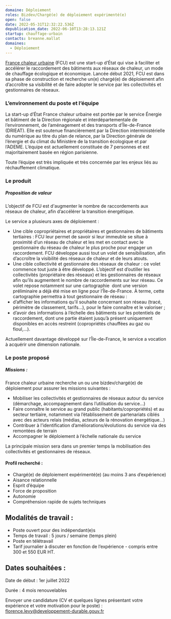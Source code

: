 ```yaml
---
domaine: Déploiement
roles: Bizdev/Chargé(e) de déploiement expérimenté(e)
open: false
date: 2022-05-31T12:32:22.536Z
depublication_date: 2022-06-10T13:28:13.121Z
startup: chauffage-urbain
contacts: breanne.mallat
domaines:
  - Déploiement
---
```

[France chaleur urbaine](https://france-chaleur-urbaine.beta.gouv.fr/) (FCU) est une start-up d’État qui vise à faciliter et accélérer le raccordement des bâtiments aux réseaux de chaleur, un mode de chauffage écologique et économique. Lancée début 2021, FCU est dans sa phase de construction et recherche un(e) chargé(e) de déploiement afin d’accroître sa visibilité et de faire adopter le service par les collectivités et gestionnaires de réseaux.

### L’environnement du poste et l’équipe

La start-up d’État France chaleur urbaine est portée par le service Énergie et bâtiment de la Direction régionale et interdépartementale de l’environnement, de l’aménagement et des transports d’Île-de-France (DRIEAT). Elle est soutenue financièrement par la Direction interministérielle du numérique au titre du plan de relance, par la Direction générale de l’énergie et du climat du Ministère de la transition écologique et par l’ADEME. L’équipe est actuellement constituée de 7 personnes et est majoritairement basée en région parisienne.

Toute l’équipe est très impliquée et très concernée par les enjeux liés au réchauffement climatique.

### Le produit

##### Proposition de valeur

L’objectif de FCU est d'augmenter le nombre de raccordements aux réseaux de chaleur, afin d’accélérer la transition énergétique.

Le service a plusieurs axes de déploiement :

* Une cible copropriétaires et propriétaires et gestionnaires de bâtiments tertiaires : FCU leur permet de savoir si leur immeuble se situe à proximité d’un réseau de chaleur et les met en contact avec le gestionnaire du réseau de chaleur le plus proche pour engager un raccordement. FCU développe aussi tout un volet de sensibilisation, afin d’accroître la visibilité des réseaux de chaleur et de leurs atouts.
* Une cible collectivité et gestionnaire des réseaux de chaleur : ce volet commence tout juste à être développé. L’objectif est d’outiller les collectivités (propriétaire des réseaux) et les gestionnaires de réseaux afin qu’ils augmentent le nombre de raccordements sur leur réseau. Ce volet repose notamment sur une cartographie  dont une version préliminaire a déjà été mise en ligne pour l’Île-de-France. À terme, cette cartographie permettra à tout gestionnaire de réseau :
* d’afficher les informations qu’il souhaite concernant son réseau (tracé, périmètre de classement, tarifs…), pour le faire connaître et le valoriser ;
* d’avoir des informations à l’échelle des bâtiments sur les potentiels de raccordement, dont une partie étaient jusqu’à présent uniquement disponibles en accès restreint (copropriétés chauffées au gaz ou fioul,…). 

Actuellement davantage développé sur l’Île-de-France, le service a vocation à acquérir une dimension nationale.

### Le poste proposé

##### Missions :

France chaleur urbaine recherche un ou une bizdev/chargé(e) de déploiement pour assurer les missions suivantes :

* Mobiliser les collectivités et gestionnaires de réseaux autour du service (démarchage, accompagnement dans l’utilisation du service...)
* Faire connaître le service au grand public (habitants/copropriétés) et au secteur tertiaire, notamment via l’établissement de partenariats ciblés avec des acteurs relais (médias, acteurs de la rénovation énergétique…) 
* Contribuer à l’identification d’améliorations/évolutions du service via des remontées de terrain
* Accompagner le déploiement à l’échelle nationale du service

La principale mission sera dans un premier temps la mobilisation des collectivités et gestionnaires de réseaux.

#### Profil recherché :

* Chargé(e) de déploiement expérimenté(e) (au moins 3 ans d’expérience)
* Aisance relationnelle
* Esprit d’équipe
* Force de proposition
* Autonomie
* Compréhension rapide de sujets techniques

## Modalités de travail : 

* Poste ouvert pour des indépendant(e)s 
* Temps de travail : 5 jours / semaine (temps plein)
* Poste en télétravail 
* Tarif journalier à discuter en fonction de l’expérience - compris entre 300 et 550 EUR HT. 



## Dates souhaitées :

Date de début : 1er juillet 2022

Durée : 4 mois renouvelables

Envoyer une candidature (CV et quelques lignes présentant votre expérience et votre motivation pour le poste) : [florence.levy@developpement-durable.gouv.fr](<>)
